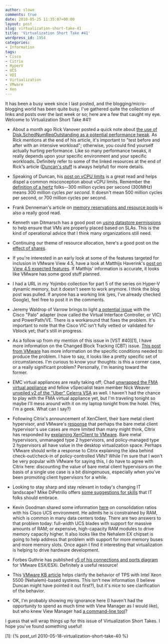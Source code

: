 ```yaml
---
author: slowe
comments: true
date: 2010-05-25 11:35:07+00:00
layout: post
slug: virtualization-short-take-41
title: 'Virtualization Short Take #41'
wordpress_id: 1954
categories:
- Information
tags:
- Cisco
- Citrix
- HyperV
- UCS
- VDI
- Virtualization
- VMware
- Xen
---
```


It has been a busy week since I last posted, and the blogging/micro-blogging world has been quite busy. I've gathered quite the collection of links and posts over the last week or so; here are a few that caught my eye. Welcome to Virtualization Short Take #41!

* About a month ago Rick Vanover posted a quick note about [the use of Disk.SchedNumReqOutstanding as a potential performance tweak](http://virtualizationreview.com/blogs/everyday-virtualization/2010/04/vsphere-performance-tweaks.aspx). As Rick mentions at the end of his article, it's important to "test before and after with an intensive workload"; otherwise, you could find yourself actually hurting performance. Like so many performance tweaks, it really depends upon your specific environment and your specific workloads. Definitely refer to some of the linked resources at the end of Rick's article ([Duncan's stuff](http://www.yellow-bricks.com/) is always helpful) for more details.

* Speaking of Duncan, his [post on vCPU limits](http://www.yellow-bricks.com/2010/05/18/limiting-your-vcpu/) is a great read and helps dispel a common misconception about vCPU limits. Remember the [definition of a hertz](http://www.merriam-webster.com/dictionary/hertz) folks--300 million cycles per second (300MHz) means 300 million cycles _per second_. It doesn't mean 500 million cycles per second, or 700 million cycles per second.

* Frank Denneman's article on [memory reservations and resource pools](http://frankdenneman.nl/2010/05/resource-pools-memory-reservations/) is also a really good read.

* Kenneth van Ditmarsch has a good post on [using datastore permissions](http://virtualkenneth.com/2010/05/18/vmfs-datastore-permissions-usefull-for-srm/) to help ensure that VMs are properly placed based on SLAs. This is the kind of operational advice that I think many organizations still need.

* Continuing our theme of resource allocation, here's a good post on the [effect of shares](http://www.jume.nl/articles/vmware/157-shares-low-normal-high).

* If you're interested in an early look at some of the features targeted for inclusion in VMware View 4.5, have a look at Matthijs Haverink's [post on View 4.5 expected features](http://virtualfuture.info/2010/05/vmware-view-4-5-expected-features/). If Matthijs' information is accurate, it looks like VMware has some good stuff planned.

* I had a URL in my Yojimbo collection for part 5 of the series on Hyper-V dynamic memory, but it doesn't seem to work anymore. I think the blog post was pulled. If anyone has a working link (yes, I've already checked Google), feel free to post it in the comments.

* Jeremy Waldrop of Varrow brings to light [a potential issue](http://jeremywaldrop.wordpress.com/2010/05/20/cisco-ucs-palo-and-emc-powerpath-ve-incompatibility/) with the Cisco "Palo" adapter (now called the Virtual Interface Controller, or VIC) and PowerPath/VE. There is a workaround that fixes the problem. It's important to note that the Cisco VIC isn't fully vetted or validated for Vblock yet; that's still in progress.

* As a follow up from my mention of this issue in [VST #40][1], I have more information on the Changed Block Tracking (CBT) issue. [This post from VMware](http://blogs.vmware.com/uptime/2010/05/changed-block-tracking-mismatch.html) has more information on the specific conditions needed to produce the problem. I have to say, it looks like a pretty specific set of circumstances. I'm curious to know your thoughts: is this a corner case, or a really significant problem? Personally, I'm leaning toward the former.

* EMC virtual appliances are really taking off; Chad [unwrapped the FMA virtual appliance](http://virtualgeek.typepad.com/virtual_geek/2010/05/get-yer-emc-fma-virtual-appliance-here.html) and fellow vSpecialist team member Nick Weaver [unveiled v2 of the "Uber" Celerra VSA](http://nickapedia.com/2010/05/19/besser-uber-celerra-vsa-uber-v2/) as well. I haven't had the chance to play with the FMA virtual appliance yet, but I'm traveling tonight so maybe I'll mess around with it on my laptop tonight from the hotel. (Yes, I'm a geek. What can I say?)

* Following Citrix's announcement of XenClient, their bare metal client hypervisor, and VMware's [response](http://blogs.vmware.com/view/2010/05/real-byoc-and-view-client.html) that perhaps the bare metal client hypervisor's use cases are more limited than many might think, Citrix has responded by [explaining XenClient to VMware](http://community.citrix.com/display/ocb/2010/05/18/Explaining+XenClient+to+Our+Friends+at+VMware). Bare metal hypervisors, unmanaged type 2 hypervisors, and policy-managed type 2 hypervisors all have value in the desktop virtualization space. Perhaps VMware should write a response to Citrix explaining the idea behind check-out/check-in of policy-controlled VMs? While I'm sure that I won't be very popular with VMware for saying this, I do have to agree with Citrix here: discounting the value of bare metal client hypervisors on the basis of a single use case is a bit disingenuous, especially when you've been promoting client hypervisors for a while.

* Looking to stay sharp and stay relevant in today's changing IT landscape? Mike DiPetrillo offers [some suggestions for skills](http://blogs.vmware.com/vcloud/2010/05/skills-needed-for-building-clouds.html) that IT folks should embrace.

* Kevin Goodman shared some information [here](http://blog.colovirt.com/2010/05/24/cisco-vmware-cisco-ucs-b6620-vmware-consolidation-ratio/) on consolidation ratios with his Cisco UCS environment. He admits he is constrained by RAM, which is common in many data centers today. There are two answers to that problem today: full-width UCS blades with support for massive amounts of RAM; or expensive, high-capacity RAM modules to drive memory capacity higher. It also looks like the Nehalem EX chipset is going to help address that problem with support for more memory buses and more memory slots. Once again I find it interesting that virtualization is helping to drive hardware development.

* Forbes Guthrie has published [v5 of his connections and ports diagram](http://www.vreference.com/2010/02/23/firewall-diagram-version-5/) for VMware ESX/ESXi. Definitely a useful resource!

* This [VMware KB article](http://kb.vmware.com/selfservice/microsites/search.do?language=en_US&cmd=displayKC&externalId=1020524) helps clarify the behavior of TPS with Intel Xeon 5500 (Nehalem)-based systems. This isn't new information (I believe Duncan might have pointed it out first?), but it's nice to see clarification of the behavior.

* OK, I'm probably showing my ignorance here (I haven't had the opportunity to spend as much time with View Manager as I would like), but who knew View Manager had [a command-line tool](http://kb.vmware.com/selfservice/microsites/search.do?language=en_US&cmd=displayKC&externalId=1019335)?

I guess that will wrap things up for this issue of Virtualization Short Takes. I hope you've found something useful!

[1]: {% post_url 2010-05-18-virtualization-short-take-40 %}

